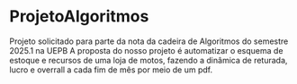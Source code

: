 # ProjetoAlgoritmos
Projeto solicitado para parte da nota da cadeira de Algoritmos do semestre 2025.1 na UEPB
A proposta do nosso projeto é automatizar o esquema de estoque e recursos de uma loja de motos, fazendo a dinâmica de returada, lucro e overrall a cada fim de mês por meio de um pdf.

